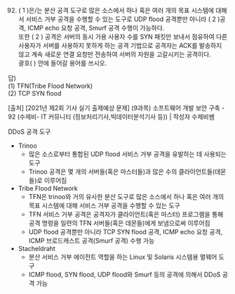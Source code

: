 92. ( 1 )은/는 분산 공격 도구로 많은 소스에서 하나 혹은 여러 개의 목표 시스템에 대해서 서비스 거부 공격을 수행할 수 있는 도구로 UDP flood 공격뿐만 아니라 ( 2 )공격, ICMP echo 요청 공격, Smurf 공격 수행이 가능하다.  
또한 ( 2 ) 공격은 서버의 동시 가용 사용자 수를 SYN 패킷만 보내서 점유하여 다른 사용자가 서버를 사용하지 못하게 하는 공격 기법으로 공격자는 ACK를 발송하지 않고 계속 새로운 연결 요청만 전송하여 서버의 자원을 고갈시키는 공격이다.   
괄호(   ) 안에 들어갈 용어를 쓰시오.  
  
답)  
(1) TFN(Tribe Flood Network)  
(2) TCP SYN flood  
  
[출처] [2021년 제2회 기사 실기 출제예상 문제] (9과목) 소프트웨어 개발 보안 구축 - 92 (수제비- IT 커뮤니티 (정보처리기사,빅데이터분석기사 등)) | 작성자 수제비쌤  
  
DDoS 공격 도구
- Trinoo
  - 많은 소스로부터 통합된 UDP flood 서비스 거부 공격을 유발하는 데 사용되는 도구
  - Trinoo 공격은 몇 개의 서버들(혹은 마스터들)과 많은 수의 클라이언트들(데몬들)로 이루어짐
- Tribe Flood Network
  - TFN은 trinoo와 거의 유사한 분산 도구로 많은 소스에서 하나 혹은 여러 개의 목표 시스템에 대해 서비스 거부 공격을 수행할 수 있는 도구
  - TFN 서비스 거부 공격은 공격자가 클라이언트(혹은 마스터) 프로그램을 통해 공격 명령을 일련의 TFN 서버들(혹은 데몬들)에게 보냄으로써 이루어짐
  - UDP flood 공격뿐만 아니라 TCP SYN flood 공격, ICMP echo 요청 공격, ICMP 브로드캐스트 공격(Smurf 공격) 수행 가능
- Stacheldraht
  - 분산 서비스 거부 에이전트 역할을 하는 Linux 및 Solaris 시스템용 멀웨어 도구
  - ICMP flood, SYN flood, UDP flood와 Smurf 등의 공격에 의해서 DDoS 공격 가능
